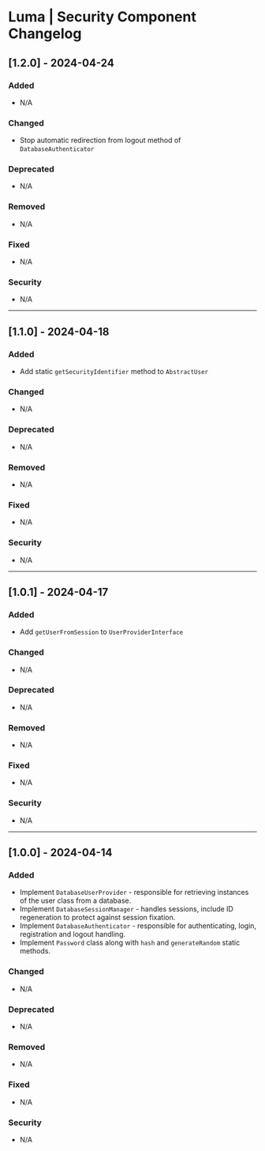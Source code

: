 # Luma | Security Component Changelog

## [1.2.0] - 2024-04-24
### Added
- N/A

### Changed
- Stop automatic redirection from logout method of `DatabaseAuthenticator`

### Deprecated
- N/A

### Removed
- N/A

### Fixed
- N/A

### Security
- N/A

---

## [1.1.0] - 2024-04-18
### Added
- Add static `getSecurityIdentifier` method to `AbstractUser`

### Changed
- N/A

### Deprecated
- N/A

### Removed
- N/A

### Fixed
- N/A

### Security
- N/A

---

## [1.0.1] - 2024-04-17
### Added
- Add `getUserFromSession` to `UserProviderInterface`

### Changed
- N/A

### Deprecated
- N/A

### Removed
- N/A

### Fixed
- N/A

### Security
- N/A

---

## [1.0.0] - 2024-04-14
### Added
- Implement `DatabaseUserProvider` - responsible for retrieving instances of the user class from a database.
- Implement `DatabaseSessionManager` - handles sessions, include ID regeneration to protect against session fixation.
- Implement `DatabaseAuthenticator` - responsible for authenticating, login, registration and logout handling.
- Implement `Password` class along with `hash` and `generateRandom` static methods.

### Changed
- N/A

### Deprecated
- N/A

### Removed
- N/A

### Fixed
- N/A

### Security
- N/A